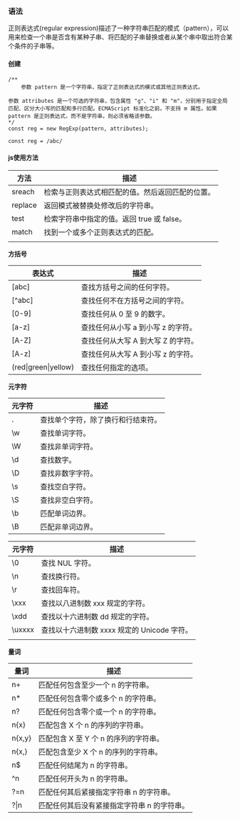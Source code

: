 ### 语法

正则表达式(regular expression)描述了一种字符串匹配的模式（pattern），可以用来检查一个串是否含有某种子串、将匹配的子串替换或者从某个串中取出符合某个条件的子串等。

#### 创建

```
/**
	参数 pattern 是一个字符串，指定了正则表达式的模式或其他正则表达式。

参数 attributes 是一个可选的字符串，包含属性 "g"、"i" 和 "m"，分别用于指定全局匹配、区分大小写的匹配和多行匹配。ECMAScript 标准化之前，不支持 m 属性。如果 pattern 是正则表达式，而不是字符串，则必须省略该参数。
*/
const reg = new RegExp(pattern, attributes);
```

```
const reg = /abc/
```



#### js使用方法

| 方法    | 描述                                             |
| ------- | ------------------------------------------------ |
| sreach  | 检索与正则表达式相匹配的值。然后返回匹配的位置。 |
| replace | 返回模式被替换处修改后的字符串。                 |
| test    | 检索字符串中指定的值。返回 true 或 false。       |
| match   | 找到一个或多个正则表达式的匹配。                 |
|         |                                                  |



**方括号**

| 表达式               | 描述                               |
| -------------------- | ---------------------------------- |
| [abc]                | 查找方括号之间的任何字符。         |
| [^abc]               | 查找任何不在方括号之间的字符。     |
| [0-9]                | 查找任何从 0 至 9 的数字。         |
| [a-z]                | 查找任何从小写 a 到小写 z 的字符。 |
| [A-Z]                | 查找任何从大写 A 到大写 Z 的字符。 |
| [A-z]                | 查找任何从大写 A 到小写 z 的字符。 |
| (red\|green\|yellow) | 查找任何指定的选项。               |



**元字符**

| 元字符 | 描述                               |
| ------ | ---------------------------------- |
| .      | 查找单个字符，除了换行和行结束符。 |
| \w     | 查找单词字符。                     |
| \W     | 查找非单词字符。                   |
| \d     | 查找数字。                         |
| \D     | 查找非数字字符。                   |
| \s     | 查找空白字符。                     |
| \S     | 查找非空白字符。                   |
| \b     | 匹配单词边界。                     |
| \B     | 匹配非单词边界。                   |

| 元字符 | 描述                                        |
| ------ | ------------------------------------------- |
| \0     | 查找 NUL 字符。                             |
| \n     | 查找换行符。                                |
| \r     | 查找回车符。                                |
| \xxx   | 查找以八进制数 xxx 规定的字符。             |
| \xdd   | 查找以十六进制数 dd 规定的字符。            |
| \uxxxx | 查找以十六进制数 xxxx 规定的 Unicode 字符。 |
|        |                                             |



**量词**

| 量词   | 描述                                        |
| ------ | ------------------------------------------- |
| n+     | 匹配任何包含至少一个 n 的字符串。           |
| n*     | 匹配任何包含零个或多个 n 的字符串。         |
| n?     | 匹配任何包含零个或一个 n 的字符串。         |
| n{x}   | 匹配包含 X 个 n 的序列的字符串。            |
| n{x,y} | 匹配包含 X 至 Y 个 n 的序列的字符串。       |
| n{x,}  | 匹配包含至少 X 个 n 的序列的字符串。        |
| n$     | 匹配任何结尾为 n 的字符串。                 |
| ^n     | 匹配任何开头为 n 的字符串。                 |
| ?=n    | 匹配任何其后紧接指定字符串 n 的字符串。     |
| ?\|n   | 匹配任何其后没有紧接指定字符串 n 的字符串。 |

